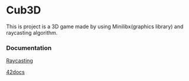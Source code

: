 
# Cub3D

This is project is a 3D game made by using Minilibx(graphics library) and raycasting algorithm.




### Documentation

[Raycasting](https://permadi.com/1996/05/ray-casting-tutorial-table-of-contents/)

[42docs](https://harm-smits.github.io/42docs/projects/cub3d)

